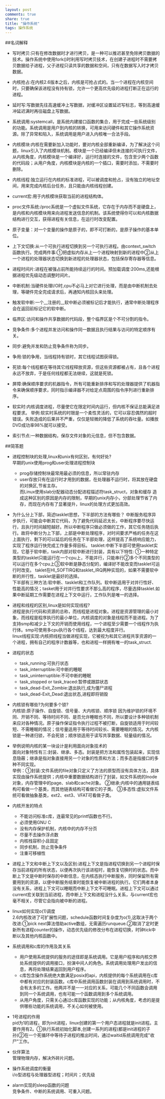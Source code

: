 ```yaml
---
layout: post
comments: true
share: true
title: "操作系统"
tags: 操作系统
---
```


##名词解释
- 写时拷贝:只有在修改数据时才进行拷贝，是一种可以推迟甚至免除拷贝数据的技术。操作系统中使用fork()时利用写时拷贝技术，在创建子进程时不需要拷贝数据给子进程，父子进程只读共享的数据和空间，只有在数据写入时才拷贝数据。
- 内核抢占:在内核2.6版本之后，内核是可抢占式的。当一个进程在内核空间时，只要确保该进程没有持有锁，允许一个更高优先级的进程打断正在运行的进程。
- 延时写:写数据先往高速缓冲上写数据，对缓冲区设置延迟写标志，等到高速缓冲延迟满时再往磁盘上写数据。
- 系统调用:systemcall，是系统内建接口函数的集合，用于完成一些系统级别的功能。系统调用是用户到内核的转换，可用来访问硬件和其它操作系统资源。除了异常和陷入，系统调用是用户进入内核唯一合法手段。
- 内核模块:内核在需要新加入功能时，要对内核全部重新编译，为了解决这个问题，linux引入了内核模块机制。模块是一个已经编译但未连接的可执行文件，从内核角度，内核模块是一个编译好，运行时连接的文件，包含至少两个函数的代码段；从用户角度，内核模块是内核的一个插口，需要时添加，不需要时删除。
- 内核线程:独立运行在内核的标准进程，可以被调度和抢占，没有独立的地址空间，用来完成内核后台任务，且只能由内核线程创建。
- current宏:用于内核模块获取当前的进程结构体。
- proc文件系统:/proc系统是一个虚拟文件系统，它存在于内存而不是硬盘上，是内核和内核模块用来向进程发送信息的机制。该系统使得你可以和内核数据结构进行交互，获得进程有关信息，在运行时改变配置。
- 原子变量：对一个变量的操作是原子的，即不可打断的，是原子操作的基本单位。

- 上下文切换:从一个可执行进程切换到另一个可执行进程。由context_switch函数执行。完成两件事:①把虚拟内存从上一个进程映射到新的进程中②从上一个进程的处理器状态切换到新进程的处理器状态，包括保存寄存器等信息。
- 进程时间片:进程在被强占前所能持续运行的时间。预加载调度:200ms,还能根据进程优先级动态调整时间片。
- 中断机制:当硬件处理I/O时,cpu不必马上对它进行处理，而是由中断机制去处理，等硬件完全完成请求后，再通知内核回头来处理。
- 触发软中断:一个__注册的__软中断必须被标记后才能执行，通常中断处理程序会在返回前标记它的软中断。
- 临界区:访问和操作共享数据的代码段，整个临界区是个不可分割的指令。
- 竞争条件:多个进程并发访问和操作同一数据且执行结果与访问的特定顺序有关。
- 同步:避免并发和防止竞争条件称为同步。
- 争用:锁的争用，当线程持有锁时，其它线程试图获得锁。
- 死锁:每个线程都在等待其它线程释放资源，但这些资源都被占有，且各个进程永远不放弃，于是任何线程都无法继续，这就是死锁。
- 屏障:确保顺序要求的机器指令，所有可能重新排序和写的处理器提供了机器指令来确保顺序要求，同时指示编译器不对给定点周围的指令序列进行重新排序。
- 软实时:内核调度进程，尽量使它在限定时间内运行，但内核不保证总能满足进程要求。 举例:软实时系统的时限是一个柔性灵活的，它可以容忍偶然的超时错误。失败造成的后果并不严重，仅仅是轻微的降低了系统的吞吐量。如播放DVD成功率98%就可以接受。
- 索引节点:一种数据结构，保存文件对象的元信息，但不包含数据。

##简答题
- 进程控制块的处理,linux和unix有何区别，有何好处?  
    早期的unix使用prog和user处理进程控制块
    - prog存储控制块最常用最必须的信息，所以常驻内存
    - user存放只有在运行时才用到的数据，在处理器不运行时，将其放在硬盘的对换区,节省主存。  
  而Linux使用slab分配器动态分配进程描述符task_struct，对象和缓存
  造成这种区别的原因是内存的限制，早期的unix内存小，分部处理节省了内存，而现在内存有了显著提升，linux的处理方式更加高效。
  
  
- 为什么分上下部，简述tasklet思想，下半部的方法有哪些？
  中断服务程序异步执行，可能会中断其它代码，为了避免代码延迟太长，中断程序要尽快运行，且执行时间越短越好。所以中断程序只做必须做的工作，其它任务随后执行。故将中断分为上下部，上部是中断处理程序，对时间要求严格的任务在这上面执行，剩下的可以延后的任务在下半部处理，这样提高了系统响应能力，实现了程序运行快完成工作量多得目标。
  tasklet:中断下半部可使用tasklet实现，它基于软中断，task内部对软中断进行封装，具有以下特性:
  ①一种特定类型的tasklet只能运行在一个cpu上，不能并行，只能串行②多个不同类型的可以运行在多个cpu上③软中断是静态分配的，编译好不能改变而tasklet可运行时改变。
  taklet在HI_SOFTIRQ和tasklet_IRQ两种实现的，如果不需要软中断的并行性，tasklet是最好的选择。  
  下半部有三种方法:软中断、tasklet和工作队列。软中断适用于对并行性好、性能高的情况；tasket用于对并行性要求不那么高的程序，尽量选择tasklet.如果中断延期工作需要在进程上下文中运行，工作队列是唯一的选择。
 
- 进程和线程的区别,linux是如何实现线程?  
  进程是执行代码和资源的总称，而线程是进程对象。进程是资源管理的最小对象，而线程是程序执行的最小单位，内核调度的对象是线程而不是进程。为了支持smp和减少上下文的开销而使用线程，一个进程至少需要一个线程作为执行体。smp可使用多cpu执行各个线程，达到最大程度并行。  
  linux线程实现:内核把线程当做进程实现，它被视为和其它进程共享资源的一个进程，拥有自己的程序计数器等，也和进程一样拥有唯一的task_struct.
 
- 进程的状态  
  - task_running:可执行状态
  - task_interruptible:可中断的睡眠
  - task_uninterruptible:不可中断的睡眠
  - task_stopped or task_traced:暂停或跟踪状态
  - task_dead-Exit_Zombie:退出执行,成为僵尸进程
  - task_dead-Exit_Dead:退出状态,进程即将销毁
  
- 内核锁有哪些?为何要多个锁?  
  内核锁:原子操作、自旋锁、信号量、大内核锁、顺序锁
  因为维护锁的环境不同、开销不同、等待时间不同、是否允许睡眠也不同，所以要设计多种锁机制来应对各种情况。原子操作保证指令执行过程不被打断，自旋锁适用于时间较短、不需睡眠的情况；信号量适用于等待时间较长、需要睡眠的情况。大内核锁是一种递归锁，不会死锁；顺序锁适用于读写共享数据、轻量级的情况。
- 举例说明内核的某一块设计是利用面向对象技术的  
面向对象特性有三:封装、继承、多态。封装是把方法和属性包装起来，实现信息隐蔽；继承是指对象直接用另一个对象的性质和方法；而多态是指接口的多种不同实现。  
举例：①封装:文件系统的file对象只定义了方法的原型而没有具体方法，具体实现由操作系统提供；内核中重要数据结构进行了封装，如文件系统的Inode对象，内存管理中的page、slab和cache对象。
②继承:内核中的通用链表结构可看做一个基类，而其他链表结构可看做它的子类。
③多态性:虚拟文件系统可看做抽象基类，ext2、ext3、VFAT可看做子类。

- 内核开发的特点
   - 不能访问标准c库，连最常见的printf函数也不行。
   - 必须使用GNU C
   - 没有内存保护机制，内核中的内存不分页
   - 尽量不去操作浮点数
   - 内核栈容积小且固定
   - 同步机制，防止竞争条件
   - 注重可移植性

- 进程上下文和中断上下文以及区别:进程上下文是指进程切换到另一个进程时保存当前进程的所有状态，以便再次执行该进程时，能恢复切换时的状态。而中断上下文是中断时保存的中断信息，在内核态执行中断服务，同时保留所有需要用到的资源，以便中断服务结束时能恢复被中断进程的执行。它们两者本身没有关系，进程上下文可以睡眠而中断上下文不可睡眠。进程上下文可以通过current宏关联到当前进程，而中断上下文和进程没什么关系，与current宏也毫不相关，尽管它会指向被中断的进程。
- linux如何实现o(1)调度  
  2.6内核改进了可扩展性问题，schedule函数时间复杂度为o(1),这取决于两个改进:①pick next算法借助active数组，无需遍历runqueue.②取消了定时更新所有进程counter的操作，动态优先级的修改分布在进程切换，时钟tick中断以及其他内核函数中。
- 系统调用和c库的作用及其关系  
   - 用户使用系统提供的服务的途径即是系统调用。它是用户程序和内核交界处系统提供的调用接口，扮演中间人的角色。系统调用处理用户发出的信息，再将处理结果返回到用户程序。
   - c库包含操作系统绝大数满足posix的api，内核提供的每个系统调用在c库中都有对应的封装函数。c库中系统调用函数封装在调用到系统调用时，不会有太多的工作。他两并不是一一对应的关系，可能几个不同函数会调用到同一个系统调用，也有可能一个函数调用到多个系统调用。
   - 从用户角度，只需关心通过c库函数实现的功能；从内核角度，考虑的是提供哪些功能的系统调用，不关心如何被使用。

- 1号进程的作用  
  pid为1的进程，即为init进程，linux创建的第一个用户态进程就是init进程。主要作用有2。①执行系统初始化脚本,创建一系列的进程(都是init进程的子孙)②在一个死循环中等待子进程的推出时间，通过waitid系统调用完成"收尸"工作。
- 伙伴算法  
管理物理内存，解决外碎片问题。
- 操作系统调度的衡量  
i/o型进程与处理器型进程；时间片；优先级
- alarm实现的sleep函数的问题  
竞争条件、中断的系统调用、可重入问题。
